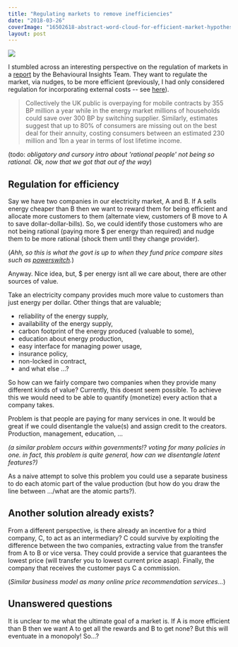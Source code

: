 ```yaml
---
title: "Regulating markets to remove inefficiencies"
date: "2018-03-26"
coverImage: "16502618-abstract-word-cloud-for-efficient-market-hypothesis-with-related-tags-and-terms.jpg"
layout: post
---
```


![]({{site.baseurl}}/images/{{page.coverImage}})

I stumbled across an interesting perspective on the regulation of markets in a [report](http://38r8om2xjhhl25mw24492dir.wpengine.netdna-cdn.com/wp-content/uploads/2016/06/Applying-behavioural-insights-to-regulated-markets-Final0.pdf) by the Behavioural Insights Team. They want to regulate the market, via nudges, to be more efficient (previously, I had only considered regulation for incorporating external costs -- see [here](https://act65com.wordpress.com/2017/10/31/a-guide-to-regulation/)).

> Collectively the UK public is overpaying for mobile contracts by 355 BP million a year while in the energy market millions of households could save over 300 BP by switching supplier. Similarly, estimates suggest that up to 80% of consumers are missing out on the best deal for their annuity, costing consumers between an estimated 230 million and 1bn a year in terms of lost lifetime income.

(todo: _obligatory and cursory intro about 'rational people' not being so rational. Ok, now that we got that out of the way_)

## Regulation for efficiency

Say we have two companies in our electricity market, A and B. If A sells energy cheaper than B then we want to reward them for being efficient and allocate more customers to them (alternate view, customers of B move to A to save dollar-dollar-bills). So, we could identify those customers who are not being rational (paying more $ per energy than required) and nudge them to be more rational (shock them until they change provider).

(_Ahh, so this is what the govt is up to when they fund price compare sites such as [powerswitch](https://www.powerswitch.org.nz/)._)

Anyway. Nice idea, but, $ per energy isnt all we care about, there are other sources of value.

Take an electricity company provides much more value to customers than just energy per dollar. Other things that are valuable;

- reliability of the energy supply,
- availability of the energy supply,
- carbon footprint of the energy produced (valuable to some),
- education about energy production,
- easy interface for managing power usage,
- insurance policy,
- non-locked in contract,
- and what else ...?

So how can we fairly compare two companies when they provide many different kinds of value? Currently, this doesnt seem possible. To achieve this we would need to be able to quantify (monetize) every action that a company takes.

Problem is that people are paying for many services in one. It would be great if we could disentangle the value(s) and assign credit to the creators. Production, management, education, ...

_(a similar problem occurs within governments!? voting for many policies in one. in fact, this problem is quite general, how can we disentangle latent features?)_

As a naive attempt to solve this problem you could use a separate business to do each atomic part of the value production (but how do you draw the line between .../what are the atomic parts?).

## Another solution already exists?

From a different perspective, is there already an incentive for a third company, C, to act as an intermediary? C could survive by exploiting the difference between the two companies, extracting value from the transfer from A to B or vice versa. They could provide a service that guarantees the lowest price (will transfer you to lowest current price asap). Finally, the company that receives the customer pays C a commission.

(_Similar business model as many online price recommendation services..._)

## Unanswered questions

It is unclear to me what the ultimate goal of a market is. If A is more efficient than B then we want A to get all the rewards and B to get none? But this will eventuate in a monopoly! So...?
